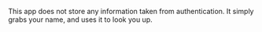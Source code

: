 This app does not store any information taken from authentication. It simply grabs your name, and uses it to look you up.
